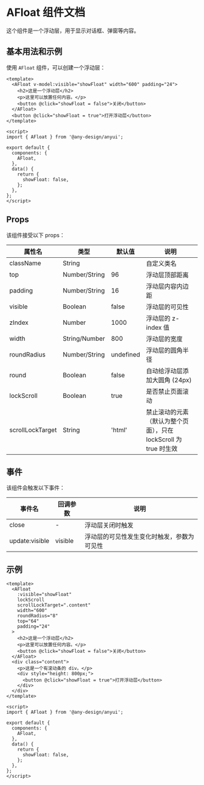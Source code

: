 # AFloat 组件文档

这个组件是一个浮动层，用于显示对话框、弹窗等内容。

## 基本用法和示例

使用 `AFloat` 组件，可以创建一个浮动层：

```vue
<template>
  <AFloat v-model:visible="showFloat" width="600" padding="24">
    <h2>这是一个浮动层</h2>
    <p>这里可以放置任何内容。</p>
    <button @click="showFloat = false">关闭</button>
  </AFloat>
  <button @click="showFloat = true">打开浮动层</button>
</template>

<script>
import { AFloat } from '@any-design/anyui';

export default {
  components: {
    AFloat,
  },
  data() {
    return {
      showFloat: false,
    };
  },
};
</script>
```

## Props

该组件接受以下 props：

| 属性名           | 类型          | 默认值    | 说明                                                             |
| ---------------- | ------------- | --------- | ---------------------------------------------------------------- |
| className        | String        |           | 自定义类名                                                       |
| top              | Number/String | 96        | 浮动层顶部距离                                                   |
| padding          | Number/String | 16        | 浮动层内容内边距                                                 |
| visible          | Boolean       | false     | 浮动层的可见性                                                   |
| zIndex           | Number        | 1000      | 浮动层的 z-index 值                                              |
| width            | String/Number | 800       | 浮动层的宽度                                                     |
| roundRadius      | Number/String | undefined | 浮动层的圆角半径                                                 |
| round            | Boolean       | false     | 自动给浮动层添加大圆角 (24px)                                    |
| lockScroll       | Boolean       | true      | 是否禁止页面滚动                                                 |
| scrollLockTarget | String        | 'html'    | 禁止滚动的元素（默认为整个页面），只在 lockScroll 为 true 时生效 |

## 事件

该组件会触发以下事件：

| 事件名         | 回调参数 | 说明                                       |
| -------------- | -------- | ------------------------------------------ |
| close          | -        | 浮动层关闭时触发                           |
| update:visible | visible  | 浮动层的可见性发生变化时触发，参数为可见性 |

## 示例

```vue
<template>
  <AFloat
    :visible="showFloat"
    lockScroll
    scrollLockTarget=".content"
    width="600"
    roundRadius="8"
    top="64"
    padding="24"
  >
    <h2>这是一个浮动层</h2>
    <p>这里可以放置任何内容。</p>
    <button @click="showFloat = false">关闭</button>
  </AFloat>
  <div class="content">
    <p>这是一个有滚动条的 div。</p>
    <div style="height: 800px;">
      <button @click="showFloat = true">打开浮动层</button>
    </div>
  </div>
</template>

<script>
import { AFloat } from '@any-design/anyui';

export default {
  components: {
    AFloat,
  },
  data() {
    return {
      showFloat: false,
    };
  },
};
</script>
```
